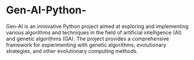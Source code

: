 # Gen-AI-Python-
Gen-AI is an innovative Python project aimed at exploring and implementing various algorithms and techniques in the field of artificial intelligence (AI) and genetic algorithms (GA). The project provides a comprehensive framework for experimenting with genetic algorithms, evolutionary strategies, and other evolutionary computing methods.
